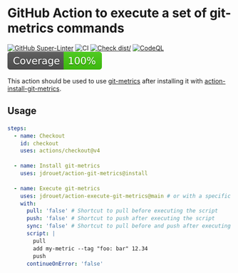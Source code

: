 # GitHub Action to execute a set of git-metrics commands

[![GitHub Super-Linter](https://github.com/jdrouet/action-execute-git-metrics/actions/workflows/linter.yml/badge.svg)](https://github.com/super-linter/super-linter)
![CI](https://github.com/jdrouet/action-execute-git-metrics/actions/workflows/ci.yml/badge.svg)
[![Check dist/](https://github.com/jdrouet/action-execute-git-metrics/actions/workflows/check-dist.yml/badge.svg)](https://github.com/jdrouet/action-execute-git-metrics/actions/workflows/check-dist.yml)
[![CodeQL](https://github.com/jdrouet/action-execute-git-metrics/actions/workflows/codeql-analysis.yml/badge.svg)](https://github.com/jdrouet/action-execute-git-metrics/actions/workflows/codeql-analysis.yml)
[![Coverage](./badges/coverage.svg)](./badges/coverage.svg)

This action should be used to use
[git-metrics](https://github.com/jdrouet/git-metrics) after installing it with
[action-install-git-metrics](https://github.com/jdrouet/action-git-metrics/tree/install).

## Usage

```yaml
steps:
  - name: Checkout
    id: checkout
    uses: actions/checkout@v4

  - name: Install git-metrics
    uses: jdrouet/action-git-metrics@install

  - name: Execute git-metrics
    uses: jdrouet/action-execute-git-metrics@main # or with a specific version
    with:
      pull: 'false' # Shortcut to pull before executing the script
      push: 'false' # Shortcut to push after executing the script
      sync: 'false' # Shortcut to pull before and push after executing the script
      script: |
        pull
        add my-metric --tag "foo: bar" 12.34
        push
      continueOnError: 'false'
```
